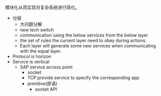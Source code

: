 模块化从而实现对复杂系统进行简化。

- 分层
	- 大问题分解
	- new tech switch
	- communication using the below services from the below layer
	- the set of rules the current layer need to obey during actions.
	- Each layer will generate some new services when communicating with the equal layer.
- Protocol is horizon
- Service is vertical
	- SAP service access point
		- socket
		- TCP provide service to specify the corresponding app
		- primitive(原语)
			- socket API
